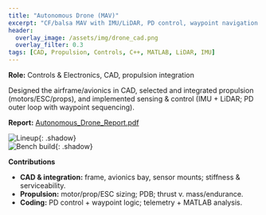 ```yaml
---
title: "Autonomous Drone (MAV)"
excerpt: "CF/balsa MAV with IMU/LiDAR, PD control, waypoint navigation."
header:
  overlay_image: /assets/img/drone_cad.png
  overlay_filter: 0.3
tags: [CAD, Propulsion, Controls, C++, MATLAB, LiDAR, IMU]
---
```


**Role:** Controls & Electronics, CAD, propulsion integration  

Designed the airframe/avionics in CAD, selected and integrated propulsion (motors/ESC/props), and implemented sensing & control (IMU + LiDAR; PD outer loop with waypoint sequencing).

**Report:** [Autonomous_Drone_Report.pdf](/assets/pdf/Autonomous_Drone_Report.pdf)

![Lineup](/assets/img/drones_line.jpeg){: .shadow}  
![Bench build](/assets/img/drone_build.jpeg){: .shadow}

**Contributions**
- **CAD & integration:** frame, avionics bay, sensor mounts; stiffness & serviceability.
- **Propulsion:** motor/prop/ESC sizing; PDB; thrust v. mass/endurance.
- **Coding:** PD control + waypoint logic; telemetry + MATLAB analysis.
